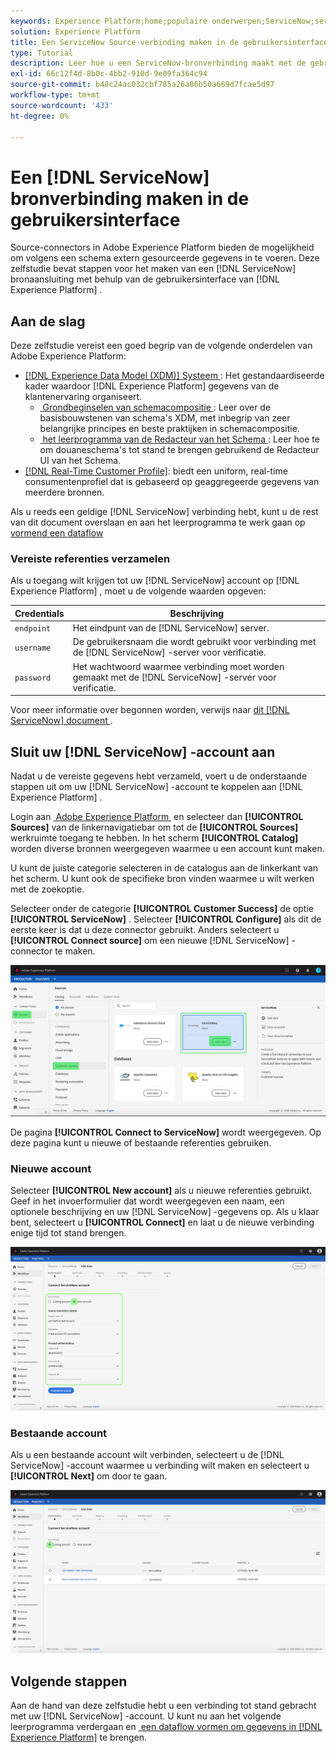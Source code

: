 ```yaml
---
keywords: Experience Platform;home;populaire onderwerpen;ServiceNow;servicenow
solution: Experience Platform
title: Een ServiceNow Source-verbinding maken in de gebruikersinterface
type: Tutorial
description: Leer hoe u een ServiceNow-bronverbinding maakt met de gebruikersinterface van Adobe Experience Platform.
exl-id: 66c12f4d-8b0c-4bb2-910d-9e09fa364c94
source-git-commit: b48c24ac032cbf785a26a86b50a669d7fcae5d97
workflow-type: tm+mt
source-wordcount: '433'
ht-degree: 0%

---
```


# Een [!DNL ServiceNow] bronverbinding maken in de gebruikersinterface

Source-connectors in Adobe Experience Platform bieden de mogelijkheid om volgens een schema extern gesourceerde gegevens in te voeren. Deze zelfstudie bevat stappen voor het maken van een [!DNL ServiceNow] bronaansluiting met behulp van de gebruikersinterface van [!DNL Experience Platform] .

## Aan de slag

Deze zelfstudie vereist een goed begrip van de volgende onderdelen van Adobe Experience Platform:

* [[!DNL Experience Data Model (XDM)]  Systeem &#x200B;](../../../../../xdm/home.md): Het gestandaardiseerde kader waardoor [!DNL Experience Platform] gegevens van de klantenervaring organiseert.
   * [&#x200B; Grondbeginselen van schemacompositie &#x200B;](../../../../../xdm/schema/composition.md): Leer over de basisbouwstenen van schema&#39;s XDM, met inbegrip van zeer belangrijke principes en beste praktijken in schemacompositie.
   * [&#x200B; het leerprogramma van de Redacteur van het Schema &#x200B;](../../../../../xdm/tutorials/create-schema-ui.md): Leer hoe te om douaneschema&#39;s tot stand te brengen gebruikend de Redacteur UI van het Schema.
* [[!DNL Real-Time Customer Profile]](../../../../../profile/home.md): biedt een uniform, real-time consumentenprofiel dat is gebaseerd op geaggregeerde gegevens van meerdere bronnen.

Als u reeds een geldige [!DNL ServiceNow] verbinding hebt, kunt u de rest van dit document overslaan en aan het leerprogramma te werk gaan op [&#x200B; vormend een dataflow &#x200B;](../../dataflow/customer-success.md)

### Vereiste referenties verzamelen

Als u toegang wilt krijgen tot uw [!DNL ServiceNow] account op [!DNL Experience Platform] , moet u de volgende waarden opgeven:

| Credentials | Beschrijving |
| ---------- | ----------- |
| `endpoint` | Het eindpunt van de [!DNL ServiceNow] server. |
| `username` | De gebruikersnaam die wordt gebruikt voor verbinding met de [!DNL ServiceNow] -server voor verificatie. |
| `password` | Het wachtwoord waarmee verbinding moet worden gemaakt met de [!DNL ServiceNow] -server voor verificatie. |

Voor meer informatie over begonnen worden, verwijs naar [&#x200B; dit  [!DNL ServiceNow]  document &#x200B;](https://developer.servicenow.com/app.do#!/rest_api_doc?v=newyork&id=r_TableAPI-GET).

## Sluit uw [!DNL ServiceNow] -account aan

Nadat u de vereiste gegevens hebt verzameld, voert u de onderstaande stappen uit om uw [!DNL ServiceNow] -account te koppelen aan [!DNL Experience Platform] .

Login aan [&#x200B; Adobe Experience Platform &#x200B;](https://platform.adobe.com) en selecteer dan **[!UICONTROL Sources]** van de linkernavigatiebar om tot de **[!UICONTROL Sources]** werkruimte toegang te hebben. In het scherm **[!UICONTROL Catalog]** worden diverse bronnen weergegeven waarmee u een account kunt maken.

U kunt de juiste categorie selecteren in de catalogus aan de linkerkant van het scherm. U kunt ook de specifieke bron vinden waarmee u wilt werken met de zoekoptie.

Selecteer onder de categorie **[!UICONTROL Customer Success]** de optie **[!UICONTROL ServiceNow]** . Selecteer **[!UICONTROL Configure]** als dit de eerste keer is dat u deze connector gebruikt. Anders selecteert u **[!UICONTROL Connect source]** om een nieuwe [!DNL ServiceNow] -connector te maken.

![](../../../../images/tutorials/create/servicenow/catalog.png)

De pagina **[!UICONTROL Connect to ServiceNow]** wordt weergegeven. Op deze pagina kunt u nieuwe of bestaande referenties gebruiken.

### Nieuwe account

Selecteer **[!UICONTROL New account]** als u nieuwe referenties gebruikt. Geef in het invoerformulier dat wordt weergegeven een naam, een optionele beschrijving en uw [!DNL ServiceNow] -gegevens op. Als u klaar bent, selecteert u **[!UICONTROL Connect]** en laat u de nieuwe verbinding enige tijd tot stand brengen.

![](../../../../images/tutorials/create/servicenow/new.png)

### Bestaande account

Als u een bestaande account wilt verbinden, selecteert u de [!DNL ServiceNow] -account waarmee u verbinding wilt maken en selecteert u **[!UICONTROL Next]** om door te gaan.

![](../../../../images/tutorials/create/servicenow/existing.png)

## Volgende stappen

Aan de hand van deze zelfstudie hebt u een verbinding tot stand gebracht met uw [!DNL ServiceNow] -account. U kunt nu aan het volgende leerprogramma verdergaan en [&#x200B; een dataflow vormen om gegevens in  [!DNL Experience Platform]](../../dataflow/customer-success.md) te brengen.
